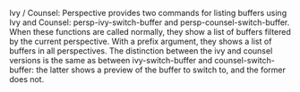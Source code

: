 

Ivy / Counsel: Perspective provides two commands for listing buffers using Ivy and Counsel: persp-ivy-switch-buffer and persp-counsel-switch-buffer. When these functions are called normally, they show a list of buffers filtered by the current perspective. With a prefix argument, they shows a list of buffers in all perspectives. The distinction between the ivy and counsel versions is the same as between ivy-switch-buffer and counsel-switch-buffer: the latter shows a preview of the buffer to switch to, and the former does not.

